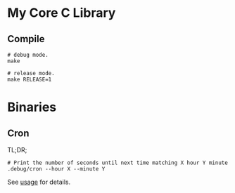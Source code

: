 # My Core C Library

## Compile

```
# debug mode.
make

# release mode.
make RELEASE=1
```

# Binaries

## Cron

TL;DR;

    # Print the number of seconds until next time matching X hour Y minute
    .debug/cron --hour X --minute Y

See [usage](docs/cron.md) for details.

